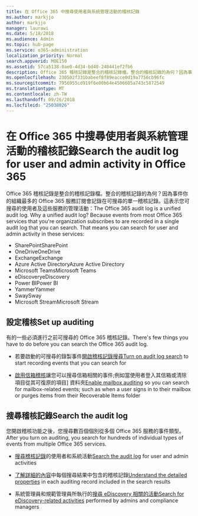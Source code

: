 ```yaml
---
title: 在 Office 365 中搜尋使用者與系統管理活動的稽核記錄
ms.author: markjjo
author: markjjo
manager: laurawi
ms.date: 5/18/2018
ms.audience: Admin
ms.topic: hub-page
ms.service: o365-administration
localization_priority: Normal
search.appverid: MOE150
ms.assetid: 57ca5138-0ae0-4d34-bd40-240441ef2fb6
description: Office 365 稽核記錄是整合的稽核記錄檔。整合的稽核記錄的為何？因為事件你的組織最多的 Office 365 服務訂閱會記錄在可搜尋的單一稽核記錄。這表示您可搜尋的使用者及這些服務的管理活動：
ms.openlocfilehash: 230502f331babeef8f89eacce0d19a7756cb96fc
ms.sourcegitcommit: 7956955cd919f6e00b64e4506605a743c5872549
ms.translationtype: MT
ms.contentlocale: zh-TW
ms.lasthandoff: 09/26/2018
ms.locfileid: "25038026"
---
```

# <a name="search-the-audit-log-for-user-and-admin-activity-in-office-365"></a><span data-ttu-id="fc779-106">在 Office 365 中搜尋使用者與系統管理活動的稽核記錄</span><span class="sxs-lookup"><span data-stu-id="fc779-106">Search the audit log for user and admin activity in Office 365</span></span>

<span data-ttu-id="fc779-p102">Office 365 稽核記錄是整合的稽核記錄檔。整合的稽核記錄的為何？因為事件你的組織最多的 Office 365 服務訂閱會記錄在可搜尋的單一稽核記錄。這表示您可搜尋的使用者及這些服務的管理活動：</span><span class="sxs-lookup"><span data-stu-id="fc779-p102">The Office 365 audit log is a unified audit log. Why a unified audit log? Because events from most Office 365 services that you're organization subscribes to are recorded in a single audit log that you can search. That means you can search for user and admin activity in these services:</span></span> 
  
- <span data-ttu-id="fc779-111">SharePoint</span><span class="sxs-lookup"><span data-stu-id="fc779-111">SharePoint</span></span>
- <span data-ttu-id="fc779-112">OneDrive</span><span class="sxs-lookup"><span data-stu-id="fc779-112">OneDrive</span></span>
- <span data-ttu-id="fc779-113">Exchange</span><span class="sxs-lookup"><span data-stu-id="fc779-113">Exchange</span></span>
- <span data-ttu-id="fc779-114">Azure Active Directory</span><span class="sxs-lookup"><span data-stu-id="fc779-114">Azure Active Directory</span></span>
- <span data-ttu-id="fc779-115">Microsoft Teams</span><span class="sxs-lookup"><span data-stu-id="fc779-115">Microsoft Teams</span></span>
- <span data-ttu-id="fc779-116">eDiscovery</span><span class="sxs-lookup"><span data-stu-id="fc779-116">eDiscovery</span></span>
- <span data-ttu-id="fc779-117">Power BI</span><span class="sxs-lookup"><span data-stu-id="fc779-117">Power BI</span></span>
- <span data-ttu-id="fc779-118">Yammer</span><span class="sxs-lookup"><span data-stu-id="fc779-118">Yammer</span></span>
- <span data-ttu-id="fc779-119">Sway</span><span class="sxs-lookup"><span data-stu-id="fc779-119">Sway</span></span>
- <span data-ttu-id="fc779-120">Microsoft Stream</span><span class="sxs-lookup"><span data-stu-id="fc779-120">Microsoft Stream</span></span>
   
 ## <a name="set-up-auditing"></a><span data-ttu-id="fc779-121">設定稽核</span><span class="sxs-lookup"><span data-stu-id="fc779-121">Set up auditing</span></span>
  
<span data-ttu-id="fc779-122">有的一些必須進行之前可搜尋的 Office 365 稽核記錄。</span><span class="sxs-lookup"><span data-stu-id="fc779-122">There's few things you have to do before you can search the Office 365 audit log.</span></span>
  
- <span data-ttu-id="fc779-123">若要啟動的可搜尋的錄製事件[開啟稽核記錄搜尋](turn-audit-log-search-on-or-off.md)</span><span class="sxs-lookup"><span data-stu-id="fc779-123">[Turn on audit log search](turn-audit-log-search-on-or-off.md) to start recording events that you can search for</span></span> 
    
- <span data-ttu-id="fc779-124">[啟用信箱稽核](enable-mailbox-auditing.md)讓您可以搜尋信箱相關的事件;例如當使用者登入其信箱或清除項目從其可復原的項目] 資料夾</span><span class="sxs-lookup"><span data-stu-id="fc779-124">[Enable mailbox auditing](enable-mailbox-auditing.md) so you can search for mailbox-related events; such as when a user signs in to their mailbox or purges items from their Recoverable Items folder</span></span> 
    
 ## <a name="search-the-audit-log"></a><span data-ttu-id="fc779-125">搜尋稽核記錄</span><span class="sxs-lookup"><span data-stu-id="fc779-125">Search the audit log</span></span>
  
<span data-ttu-id="fc779-126">您開啟稽核功能之後，您搜尋數百個個別從多個 Office 365 服務的事件類型。</span><span class="sxs-lookup"><span data-stu-id="fc779-126">After you turn on auditing, you search for hundreds of individual types of events from multiple Office 365 services.</span></span>
  
- <span data-ttu-id="fc779-127">[搜尋稽核記錄](search-the-audit-log-in-security-and-compliance.md)的使用者和系統活動</span><span class="sxs-lookup"><span data-stu-id="fc779-127">[Search the audit log](search-the-audit-log-in-security-and-compliance.md) for user and admin activities</span></span> 
    
- <span data-ttu-id="fc779-128">[了解詳細的內容](detailed-properties-in-the-office-365-audit-log.md)中每個搜尋結果中包含的稽核記錄</span><span class="sxs-lookup"><span data-stu-id="fc779-128">[Understand the detailed properties](detailed-properties-in-the-office-365-audit-log.md) in each auditing record included in the search results</span></span> 
    
- <span data-ttu-id="fc779-129">系統管理員和規範管理員所執行的[搜尋 eDiscovery 相關的活動](search-for-ediscovery-activities-in-the-audit-log.md)</span><span class="sxs-lookup"><span data-stu-id="fc779-129">[Search for eDiscovery-related activities](search-for-ediscovery-activities-in-the-audit-log.md) performed by admins and compliance managers</span></span> 
